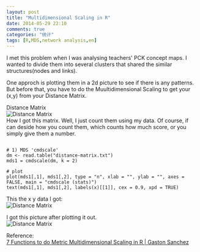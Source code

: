 ```yaml
---
layout: post
title: "Multidimensional Scaling in R"
date: 2014-05-29 22:10
comments: true
categories: "统计"
tags: [R,MDS,network analysis,en]
---
```

I met this problem when I was analysing teachers' PCK concept maps. I wanted to divide them into several clusters that shared the similar structures(nodes and links).  

One approch is plotting them in a 2d picture to see if there is any patterns. But before that, you have to do the Muultidimensional Scaling to get your (x,y) from your Distance Matrix.  

Distance Matrix  
![Distance Matrix](https://raw.github.com/lukezhg/Freyja/master/distance-matrix.png)  
How I got this matrix. Well, I just count them using my data. Of course, if can deside how you count them, which counts how much score, or you simply give them a number.  
<pre><code>
# 1) MDS 'cmdscale'
dm <- read.table("distance-matrix.txt")
mds1 = cmdscale(dm, k = 2)

# plot
plot(mds1[,1], mds1[,2], type = "n", xlab = "", ylab = "", axes = FALSE, main = "cmdscale (stats)")
text(mds1[,1], mds1[,2], labels(x)[[1]], cex = 0.9, xpd = TRUE)
</code></pre>

This the x y data I got:  
![Distance Matrix](https://raw.github.com/lukezhg/Freyja/master/xy-data-mds.png)  

I got this picture after plotting it out.  
![Distance Matrix](https://raw.github.com/lukezhg/Freyja/master/plot-mds.png)  

Reference:  
[7 Functions to do Metric Multidimensional Scaling in R | Gaston Sanchez](http://gastonsanchez.com/blog/how-to/2013/01/23/MDS-in-R.html)  